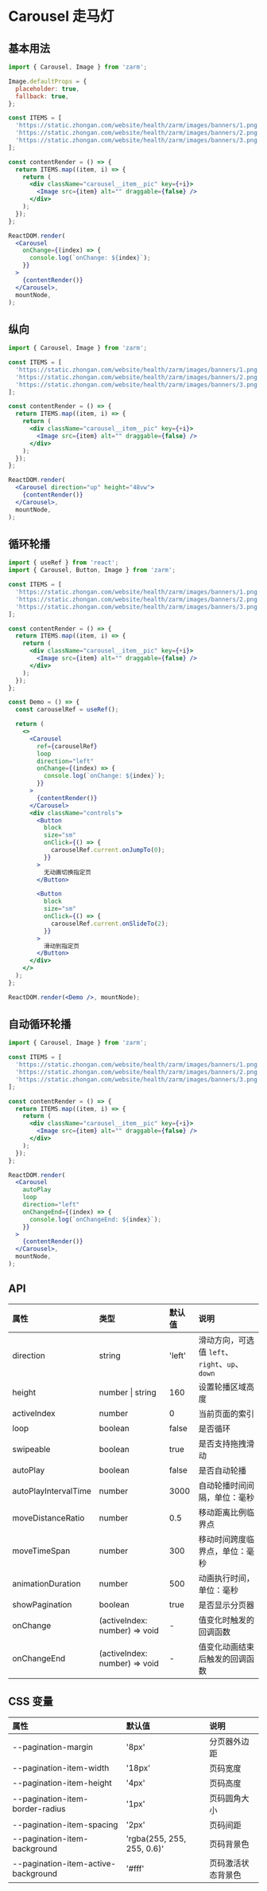 # Carousel 走马灯

## 基本用法

```jsx
import { Carousel, Image } from 'zarm';

Image.defaultProps = {
  placeholder: true,
  fallback: true,
};

const ITEMS = [
  'https://static.zhongan.com/website/health/zarm/images/banners/1.png',
  'https://static.zhongan.com/website/health/zarm/images/banners/2.png',
  'https://static.zhongan.com/website/health/zarm/images/banners/3.png',
];

const contentRender = () => {
  return ITEMS.map((item, i) => {
    return (
      <div className="carousel__item__pic" key={+i}>
        <Image src={item} alt="" draggable={false} />
      </div>
    );
  });
};

ReactDOM.render(
  <Carousel
    onChange={(index) => {
      console.log(`onChange: ${index}`);
    }}
  >
    {contentRender()}
  </Carousel>,
  mountNode,
);
```

## 纵向

```jsx
import { Carousel, Image } from 'zarm';

const ITEMS = [
  'https://static.zhongan.com/website/health/zarm/images/banners/1.png',
  'https://static.zhongan.com/website/health/zarm/images/banners/2.png',
  'https://static.zhongan.com/website/health/zarm/images/banners/3.png',
];

const contentRender = () => {
  return ITEMS.map((item, i) => {
    return (
      <div className="carousel__item__pic" key={+i}>
        <Image src={item} alt="" draggable={false} />
      </div>
    );
  });
};

ReactDOM.render(
  <Carousel direction="up" height="48vw">
    {contentRender()}
  </Carousel>,
  mountNode,
);
```

## 循环轮播

```jsx
import { useRef } from 'react';
import { Carousel, Button, Image } from 'zarm';

const ITEMS = [
  'https://static.zhongan.com/website/health/zarm/images/banners/1.png',
  'https://static.zhongan.com/website/health/zarm/images/banners/2.png',
  'https://static.zhongan.com/website/health/zarm/images/banners/3.png',
];

const contentRender = () => {
  return ITEMS.map((item, i) => {
    return (
      <div className="carousel__item__pic" key={+i}>
        <Image src={item} alt="" draggable={false} />
      </div>
    );
  });
};

const Demo = () => {
  const carouselRef = useRef();

  return (
    <>
      <Carousel
        ref={carouselRef}
        loop
        direction="left"
        onChange={(index) => {
          console.log(`onChange: ${index}`);
        }}
      >
        {contentRender()}
      </Carousel>
      <div className="controls">
        <Button
          block
          size="sm"
          onClick={() => {
            carouselRef.current.onJumpTo(0);
          }}
        >
          无动画切换指定页
        </Button>

        <Button
          block
          size="sm"
          onClick={() => {
            carouselRef.current.onSlideTo(2);
          }}
        >
          滑动到指定页
        </Button>
      </div>
    </>
  );
};

ReactDOM.render(<Demo />, mountNode);
```

## 自动循环轮播

```jsx
import { Carousel, Image } from 'zarm';

const ITEMS = [
  'https://static.zhongan.com/website/health/zarm/images/banners/1.png',
  'https://static.zhongan.com/website/health/zarm/images/banners/2.png',
  'https://static.zhongan.com/website/health/zarm/images/banners/3.png',
];

const contentRender = () => {
  return ITEMS.map((item, i) => {
    return (
      <div className="carousel__item__pic" key={+i}>
        <Image src={item} alt="" draggable={false} />
      </div>
    );
  });
};

ReactDOM.render(
  <Carousel
    autoPlay
    loop
    direction="left"
    onChangeEnd={(index) => {
      console.log(`onChangeEnd: ${index}`);
    }}
  >
    {contentRender()}
  </Carousel>,
  mountNode,
);
```

## API

| 属性                 | 类型                          | 默认值 | 说明                                           |
| :------------------- | :---------------------------- | :----- | :--------------------------------------------- |
| direction            | string                        | 'left' | 滑动方向，可选值 `left`、`right`、`up`、`down` |
| height               | number \| string              | 160    | 设置轮播区域高度                               |
| activeIndex          | number                        | 0      | 当前页面的索引                                 |
| loop                 | boolean                       | false  | 是否循环                                       |
| swipeable            | boolean                       | true   | 是否支持拖拽滑动                               |
| autoPlay             | boolean                       | false  | 是否自动轮播                                   |
| autoPlayIntervalTime | number                        | 3000   | 自动轮播时间间隔，单位：毫秒                   |
| moveDistanceRatio    | number                        | 0.5    | 移动距离比例临界点                             |
| moveTimeSpan         | number                        | 300    | 移动时间跨度临界点，单位：毫秒                 |
| animationDuration    | number                        | 500    | 动画执行时间，单位：毫秒                       |
| showPagination       | boolean                       | true   | 是否显示分页器                                 |
| onChange             | (activeIndex: number) => void | -      | 值变化时触发的回调函数                         |
| onChangeEnd          | (activeIndex: number) => void | -      | 值变化动画结束后触发的回调函数                 |

## CSS 变量

| 属性                                | 默认值                     | 说明               |
| :---------------------------------- | :------------------------- | :----------------- |
| --pagination-margin                 | '8px'                      | 分页器外边距       |
| --pagination-item-width             | '18px'                     | 页码宽度           |
| --pagination-item-height            | '4px'                      | 页码高度           |
| --pagination-item-border-radius     | '1px'                      | 页码圆角大小       |
| --pagination-item-spacing           | '2px'                      | 页码间距           |
| --pagination-item-background        | 'rgba(255, 255, 255, 0.6)' | 页码背景色         |
| --pagination-item-active-background | '#fff'                     | 页码激活状态背景色 |

